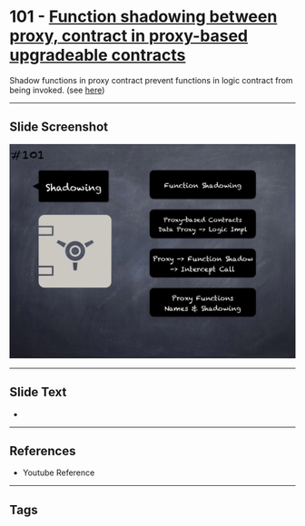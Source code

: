 # 101 - [Function shadowing between proxy, contract in proxy-based upgradeable contracts](Function%20shadowing%20between%20proxy,%20contract%20in%20proxy-based%20upgradeable%20contracts.md)
Shadow functions in proxy contract prevent functions in logic contract from being invoked. (see [here](https://github.com/crytic/slither/wiki/Upgradeability-Checks#functions-shadowing))
___
## Slide Screenshot
![0101.png](../../images/pitfalls_and_best_practices101/101.png)
___
## Slide Text
- 
___
## References
- Youtube Reference
___
## Tags